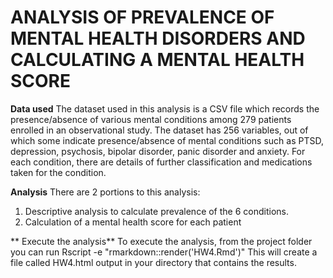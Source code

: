 # ANALYSIS OF PREVALENCE OF MENTAL HEALTH DISORDERS AND CALCULATING A MENTAL HEALTH SCORE

**Data used**
The dataset used in this analysis is a CSV file which records the presence/absence of various mental conditions among 279 patients enrolled in an observational study. The dataset has 256 variables, out of which some indicate presence/absence of mental conditions such as PTSD, depression, psychosis, bipolar disorder, panic disorder and anxiety. For each condition, there are details of further classification and medications taken for the condition. 

**Analysis**
There are 2 portions to this analysis: 
1. Descriptive analysis to calculate prevalence of the 6 conditions. 
2. Calculation of a mental health score for each patient

** Execute the analysis** 
To execute the analysis, from the project folder you can run
Rscript -e "rmarkdown::render('HW4.Rmd')"
This will create a file called HW4.html output in your directory that contains the results.
